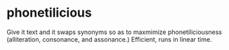phonetilicious
==============

Give it text and it swaps synonyms so as to maxmimize phonetiliciousness (alliteration, consonance, and assonance.) Efficient, runs in linear time.  

